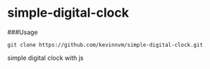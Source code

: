 # simple-digital-clock

###Usage
```
git clone https://github.com/kevinnvm/simple-digital-clock.git
```

simple digital clock with js
